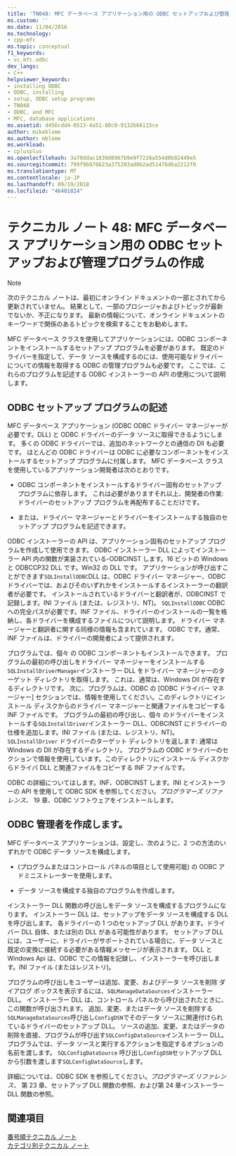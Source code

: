 ```yaml
---
title: 'TN048: MFC データベース アプリケーション用の ODBC セットアップおよび管理プログラムの作成 |Microsoft Docs'
ms.custom: ''
ms.date: 11/04/2016
ms.technology:
- cpp-mfc
ms.topic: conceptual
f1_keywords:
- vc.mfc.odbc
dev_langs:
- C++
helpviewer_keywords:
- installing ODBC
- ODBC, installing
- setup, ODBC setup programs
- TN048
- ODBC, and MFC
- MFC, database applications
ms.assetid: d456cdd4-0513-4a51-80c0-9132b66115ce
author: mikeblome
ms.author: mblome
ms.workload:
- cplusplus
ms.openlocfilehash: 3a70ddac1839d8967b9e9f7226a554d0b92449e5
ms.sourcegitcommit: 799f9b976623a375203ad8b2ad5147bd6a2212f0
ms.translationtype: MT
ms.contentlocale: ja-JP
ms.lasthandoff: 09/19/2018
ms.locfileid: "46401824"
---
```

# <a name="tn048-writing-odbc-setup-and-administration-programs-for-mfc-database-applications"></a>テクニカル ノート 48: MFC データベース アプリケーション用の ODBC セットアップおよび管理プログラムの作成

> [!NOTE]
>  次のテクニカル ノートは、最初にオンライン ドキュメントの一部とされてから更新されていません。 結果として、一部のプロシージャおよびトピックが最新でないか、不正になります。 最新の情報について、オンライン ドキュメントのキーワードで関係のあるトピックを検索することをお勧めします。

MFC データベース クラスを使用してアプリケーションには、ODBC コンポーネントをインストールするセットアップ プログラムを必要があります。 既定のドライバーを指定して、データ ソースを構成するのには、使用可能なドライバーについての情報を取得する ODBC の管理プログラムも必要です。 ここでは、これらのプログラムを記述する ODBC インストーラーの API の使用について説明します。

##  <a name="_mfcnotes_writing_an_odbc_setup_program"></a> ODBC セットアップ プログラムの記述

MFC データベース アプリケーション (ODBC ODBC ドライバー マネージャーが必要です。DLL) と ODBC ドライバーのデータ ソースに取得できるようにします。 多くの ODBC ドライバーでは、追加のネットワークとの通信の Dll も必要です。 ほとんどの ODBC ドライバーは ODBC に必要なコンポーネントをインストールするセットアップ プログラムに付属します。 MFC データベース クラスを使用しているアプリケーション開発者は次のとおりです。

- ODBC コンポーネントをインストールするドライバー固有のセットアップ プログラムに依存します。 これは必要がありますそれ以上、開発者の作業: ドライバーのセットアップ プログラムを再配布することだけです。

- または、ドライバー マネージャーとドライバーをインストールする独自のセットアップ プログラムを記述できます。

ODBC インストーラーの API は、アプリケーション固有のセットアップ プログラムを作成して使用できます。 ODBC インストーラー DLL によってインストーラー API 内の関数が実装されている-ODBCINST します。16 ビットの Windows と ODBCCP32 DLL です。Win32 の DLL です。 アプリケーションが呼び出すことができます`SQLInstallODBC`DLL は、ODBC ドライバー マネージャー、ODBC ドライバーでは、およびそのいずれかをインストールするインストーラーの翻訳者が必要です。 インストールされているドライバーと翻訳者が、ODBCINST で記録します。INI ファイル (または、レジストリ、NT)。 `SQLInstallODBC` ODBC への完全パスが必要です。INF ファイル、ドライバーのインストールの一覧を格納し、各ドライバーを構成するファイルについて説明します。 ドライバー マネージャーと翻訳者に関する同様の情報も含まれています。 ODBC です。通常、INF ファイルは、ドライバーの開発者によって提供されます。

プログラムでは、個々 の ODBC コンポーネントもインストールできます。 プログラムの最初の呼び出しをドライバー マネージャーをインストールする`SQLInstallDriverManager`インストーラー DLL をドライバー マネージャーのターゲット ディレクトリを取得します。 これは、通常は、Windows Dll が存在するディレクトリです。 次に、プログラムは、ODBC の [ODBC ドライバー マネージャー] セクションでは、情報を使用してください。このディレクトリにインストール ディスクからのドライバー マネージャーと関連ファイルをコピーする INF ファイルです。 プログラムの最初の呼び出し、個々 のドライバーをインストールする`SQLInstallDriver`インストーラー DLL、ODBCINST にドライバーの仕様を追加します。INI ファイル (または、レジストリ、NT)。 `SQLInstallDriver` ドライバーのターゲット ディレクトリを返します: 通常は Windows の Dll が存在するディレクトリ。 プログラムの ODBC ドライバーのセクションで情報を使用しています。このディレクトリにインストール ディスクからドライバ DLL と関連ファイルをコピーする INF ファイルです。

ODBC の詳細についてはします。INF、ODBCINST します。INI とインストーラーの API を使用して ODBC SDK を参照してください。*プログラマーズ リファレンス、* 19 章、ODBC ソフトウェアをインストールします。

##  <a name="_mfcnotes_writing_an_odbc_administrator"></a> ODBC 管理者を作成します。

MFC データベース アプリケーションは、設定し、次のように、2 つの方法のいずれかで ODBC データ ソースを構成します。

- (プログラムまたはコントロール パネルの項目として使用可能) の ODBC アドミニストレーターを使用します。

- データ ソースを構成する独自のプログラムを作成します。

インストーラー DLL 関数の呼び出しをデータ ソースを構成するプログラムになります。 インストーラー DLL は、セットアップをデータ ソースを構成する DLL を呼び出します。 各ドライバーの 1 つのセットアップ DLL があります。ドライバー DLL 自体、または別の DLL がある可能性があります。 セットアップ DLL には、ユーザーに、ドライバーがサポートされている場合に、データ ソースと既定の変換に接続する必要がある情報メッセージが表示されます。 DLL と Windows Api は、ODBC でこの情報を記録し、インストーラーを呼び出します。INI ファイル (またはレジストリ)。

プログラムの呼び出しをユーザーは追加、変更、およびデータ ソースを削除 ダイアログ ボックスを表示するには、`SQLManageDataSources`インストーラー DLL。 インストーラー DLL は、コントロール パネルから呼び出されたときに、この関数が呼び出されます。 追加、変更、またはデータ ソースを削除する`SQLManageDataSources`呼び出し`ConfigDSN`でそのデータ ソースに関連付けられているドライバーのセットアップ DLL。 ソースの追加、変更、またはデータの削除を直接、プログラムが呼び出す`SQLConfigDataSource`インストーラー DLL。 プログラムでは、データ ソースと実行するアクションを指定するオプションの名前を渡します。 `SQLConfigDataSource` 呼び出し`ConfigDSN`セットアップ DLL から引数を渡します`SQLConfigDataSource`します。

詳細については、ODBC SDK を参照してください。*プログラマーズ リファレンス、* 第 23 章、セットアップ DLL 関数の参照、および第 24 章インストーラー DLL 関数の参照。

## <a name="see-also"></a>関連項目

[番号順テクニカル ノート](../mfc/technical-notes-by-number.md)<br/>
[カテゴリ別テクニカル ノート](../mfc/technical-notes-by-category.md)


